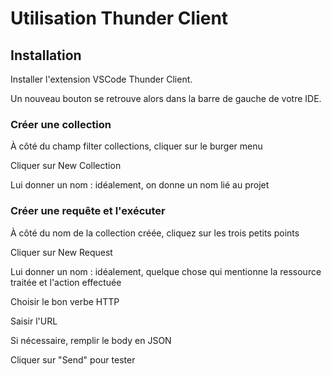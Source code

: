 # Utilisation Thunder Client

## Installation

Installer l'extension VSCode Thunder Client.

Un nouveau bouton se retrouve alors dans la barre de gauche de votre IDE.

### Créer une collection

À côté du champ filter collections, cliquer sur le burger menu

Cliquer sur New Collection

Lui donner un nom : idéalement, on donne un nom lié au projet

### Créer une requête et l'exécuter

À côté du nom de la collection créée, cliquez sur les trois petits points

Cliquer sur New Request

Lui donner un nom : idéalement, quelque chose qui mentionne la ressource traitée et l'action effectuée

Choisir le bon verbe HTTP

Saisir l'URL

Si nécessaire, remplir le body en JSON

Cliquer sur "Send" pour tester
